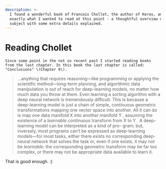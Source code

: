 ```yaml
---
description: >-
  I found a wonderful book of Francois Chollet, the author of Keras, and it's
  exactly what I wanted to read at this point - a thoughtful overview of the
  subject with some extra details explained.
---
```


# Reading Chollet

    Since some point in the not so recent past I started reading books from the last chapter. In this book the last chapter is called: "Conclusions" \(Chapter 9\).

> ...anything that requires reasoning—like programming or applying the scientific method—long-term planning, and algorithmic data manipulation is out of reach for deep-learning models, no matter how much data you throw at them. Even learning a sorting algorithm with a deep neural network is tremendously difficult. This is because a deep-learning model is just a chain of simple, continuous geometric transformations mapping one vector space into another. All it can do is map one data manifold X into another manifold Y , assuming the existence of a _learnable_ continuous transform from X to Y . A deep-learning model can be interpreted as a kind of pro- gram; but, inversely, most programs can’t be expressed as deep-learning models—for most tasks, either there exists no corresponding deep-neural network that solves the task or, even if one exists, it may not be _learnable_: the corresponding geometric transform may be far too complex, or there may not be appropriate data available to learn it.

That is good enough. :\)

